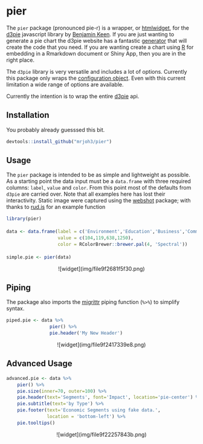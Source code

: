 # pier




The `pier` package (pronounced pie-r) is a wrapper, or [htmlwidget](http://www.htmlwidgets.org/), for the [d3pie](http://d3pie.org/) javascript library by [Benjamin Keen](https://github.com/benkeen). If you are just wanting to generate a pie chart the d3pie website has a fantastic [generator](http://d3pie.org/#generator) that will create the code that you need. If you are wanting create a chart using [R](https://www.r-project.org/) for embedding in a Rmarkdown document or Shiny App, then you are in the right place.  

The `d3pie` library is very versatile and includes a lot of options. Currently this package only wraps the [configuration object](http://d3pie.org/#docs-configuration). Even with this current limitation a wide range of options are available. 

Currently the intention is to wrap the entire [d3pie](http://d3pie.org/#docs-api) api. 



## Installation

You probably already guesssed this bit.


```r
devtools::install_github("mrjoh3/pier")
```


## Usage

The `pier` package is intended to be as simple and lightweight as possible. As a starting point the data input must be a `data.frame` with three required columns: `label`, `value` and `color`. From this point most of the defaults from `d3pie` are carried over. Note that all examples here has lost their interactivity. Static image were captured using the [webshot](https://github.com/wch/webshot) package; with thanks to [rud.is](https://rud.is/b/2016/03/04/capturing-wild-widgets-with-webshot/) for an example function  


```r
library(pier)

data <- data.frame(label = c('Environment','Education','Business','Community'),
                   value = c(104,119,638,1250),
                   color = RColorBrewer::brewer.pal(4, 'Spectral'))

simple.pie <- pier(data)
```

<center>
![widget](img/file9f2681f5f30.png)
</center>


## Piping

The package also imports the [migrittr](https://cran.r-project.org/web/packages/magrittr/vignettes/magrittr.html) piping function (`%>%`) to simplify syntax.


```r
piped.pie <- data %>%
                pier() %>%
                pie.header('My New Header')
```

<center>
![widget](img/file9f2417339e8.png)
</center>


## Advanced Usage


```r
advanced.pie <- data %>%
    pier() %>%
    pie.size(inner=70, outer=100) %>%
    pie.header(text='Segments', font='Impact', location='pie-center') %>%
    pie.subtitle(text='by Type') %>%
    pie.footer(text='Economic Segments using fake data.',
               location = 'bottom-left') %>%
    pie.tooltips()
```

<center>
![widget](img/file9f22257843b.png)
</center>
